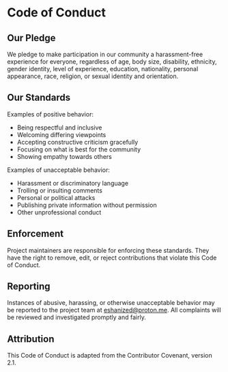 # Code of Conduct

## Our Pledge

We pledge to make participation in our community a harassment-free experience for everyone, regardless of age, body size, disability, ethnicity, gender identity, level of experience, education, nationality, personal appearance, race, religion, or sexual identity and orientation.

## Our Standards

Examples of positive behavior:

- Being respectful and inclusive
- Welcoming differing viewpoints
- Accepting constructive criticism gracefully
- Focusing on what is best for the community
- Showing empathy towards others

Examples of unacceptable behavior:

- Harassment or discriminatory language
- Trolling or insulting comments
- Personal or political attacks
- Publishing private information without permission
- Other unprofessional conduct

## Enforcement

Project maintainers are responsible for enforcing these standards. They have the right to remove, edit, or reject contributions that violate this Code of Conduct.

## Reporting

Instances of abusive, harassing, or otherwise unacceptable behavior may be reported to the project team at eshanized@proton.me. All complaints will be reviewed and investigated promptly and fairly.

## Attribution

This Code of Conduct is adapted from the Contributor Covenant, version 2.1.
